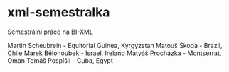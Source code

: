 # xml-semestralka
Semestrálni práce na BI-XML

Martin Scheubrein - Equitorial Guinea, Kyrgyzstan
Matouš Škoda - Brazil, Chile
Marek Bělohoubek - Israel, Ireland
Matyáš Procházka - Montserrat, Oman
Tomáš Pospíšil - Cuba, Egypt
